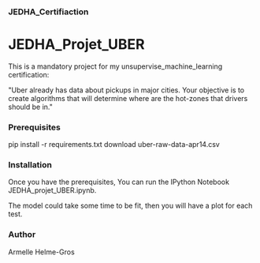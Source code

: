 ### JEDHA_Certifiaction

# JEDHA_Projet_UBER

This is a mandatory project for my unsupervise_machine_learning certification:

"Uber already has data about pickups in major cities. Your objective is to create algorithms that will determine where are the hot-zones that drivers should be in."


### Prerequisites

pip install -r requirements.txt
download uber-raw-data-apr14.csv

### Installation

Once you have the prerequisites, You can run the IPython Notebook JEDHA_projet_UBER.ipynb.

The model could take some time to be fit, then you will have a plot for each test.

### Author

Armelle Helme-Gros